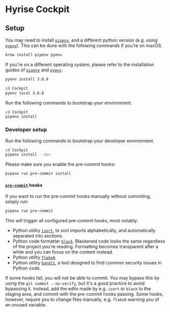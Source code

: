 # Hyrise Cockpit

## Setup

You may need to install [`pipenv`](https://github.com/pypa/pipenv#installation), and a different python version (e.g. using [`pyenv`](https://github.com/pyenv/pyenv#installation)).
This can be done with the following commands if you're on macOS.

```bash
brew install pipenv pyenv
```

If you're on a different operating system, please refer to the installation guides of [`pipenv`](https://github.com/pypa/pipenv#installation) and [`pyenv`](https://github.com/pyenv/pyenv#installation).

```bash
pyenv install 3.6.8

cd Cockpit
pyenv local 3.6.8
```

Run the following commands to bootstrap your environment.

```bash
cd Cockpit
pipenv install
```

### Developer setup

Run the following commands to bootstrap your developer environment.

```bash
cd Cockpit
pipenv install --dev
```

Please make sure you enable the pre-commit hooks:

```bash
pipenv run pre-commit install
```

#### [`pre-commit`](https://github.com/pre-commit/pre-commit) hooks

If you want to run the pre-commit hooks manually without commiting, simply run:

```bash
pipenv run pre-commit
```

This will trigger all configured pre-commit hooks, most notably:

- Python utility [`isort`](https://github.com/timothycrosley/isort), to sort imports alphabetically, and automatically separated into sections.
- Python code formatter [`black`](https://github.com/psf/black).
  Blackened code looks the same regardless of the project you're reading.
  Formatting becomes transparent after a while and you can focus on the content instead.
- Python utility [`flake8`](https://github.com/PyCQA/flake8).
- Python utility [`bandit`](https://github.com/PyCQA/bandit), a tool designed to find common security issues in Python code.

If some hooks fail, you will not be able to commit.
You may bypass this by using the `git commit --no-verify`, but it's a good practice to avoid bypassing it.
Instead, add the edits made by e.g. `isort` or `black` to the staging area, and commit with the pre-commit hooks passing.
Some hooks, however, require you to change files manually, e.g. `flake8` warning you of an unused variable.

